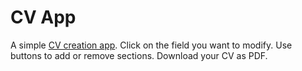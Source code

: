 # CV App
A simple [CV creation app](https://theamian.github.io/cv-app/). Click on the field you want to modify. Use buttons to add or remove sections. Download your CV as PDF.

